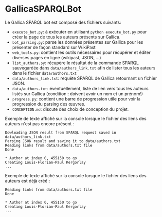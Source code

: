 # GallicaSPARQLBot

Le Gallica SPARQL bot est composé des fichiers suivants:

- `execute_bot.py`: à exécuter en utilisant `python execute_bot.py` pour créer la page de tous les auteurs présents sur Gallica.
- `bot_parsing.py`: parse les données présentes sur Gallica pour les présenter de façon standard sur WikiPast
- `web_tools.py`: contient les outils nécessaires pour récupérer et éditer diverses pages en ligne (wikipast, JSON, ...)
- `list_authors.py`: récupère le résultat de la commande SPARQL sauvegardée dans `data/authors_link.txt` afin de lister tous les auteurs dans le fichier `data/authors.txt`
- `data/authors_link.txt`: requête SPARQL de Gallica retournant un fichier JSON.
- `data/authors.txt`: éventuellement, liste de lien vers tous les auteurs listés sur Gallica (condition : doivent avoir un nom et un prénom!)
- `progress.py`: contient une barre de progression utile pour voir la progression du parsing des œuvres.
- `CONCEPTION.md`: discute des choix de conception du projet.

Exemple de texte affiché sur la console lorsque le fichier des liens des auteurs n'est pas encore présent :

    Dowloading JSON result from SPARQL request saved in data/authors_link.txt
    Parsing JSON result and saving it to data/authors.txt
    Reading links from data/authors.txt file
    Done

    * Author at index 0, 455150 to go
    Creating Louis-Florian-Paul Kergorlay
    ...

Exemple de texte affiché sur la console lorsque le fichier des liens des auteurs est déjà créé :

    Reading links from data/authors.txt file
    Done

    * Author at index 0, 455150 to go
    Creating Louis-Florian-Paul Kergorlay
    ...

